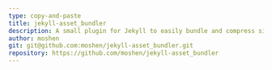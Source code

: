 ```yaml
---
type: copy-and-paste
title: jekyll-asset_bundler
description: A small plugin for Jekyll to easily bundle and compress site assets
author: moshen
git: git@github.com:moshen/jekyll-asset_bundler.git
repository: https://github.com/moshen/jekyll-asset_bundler
---
```

